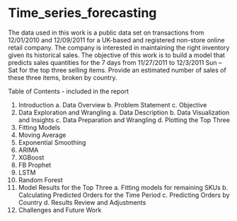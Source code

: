 # Time_series_forecasting

The data used in this work is a public data set on transactions from 12/01/2010 and 12/09/2011 for a UK-based and registered non-store online retail company. 
The company is interested in maintaining the right inventory given its historical sales. The objective of this work is to build a model that predicts sales quantities for 
the 7 days from 11/27/2011 to 12/3/2011 Sun – Sat for the top three selling items. Provide an estimated number of sales of these three items, broken by country.

Table of Contents - included in the report

1.	Introduction
a.	Data Overview
b.	Problem Statement
c.	Objective
2.	Data Exploration and Wrangling
a.	Data Description 
b.	Data Visualization and Insights
c.	Data Preparation and Wrangling
d.	Plotting the Top Three 
3.	Fitting Models
1.	Moving Average
2.	Exponential Smoothing
3.	ARIMA
4.	XGBoost
5.	FB Prophet
6.	LSTM
7.	Random Forest
4.	Model Results for the Top Three
a.	Fitting models for remaining SKUs
b.	Calculating Predicted Orders for the Time Period
c.	Predicting Orders by Country
d.	Results Review and Adjustments
5.	Challenges and Future Work
